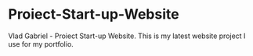 # Proiect-Start-up-Website
Vlad Gabriel - Proiect Start-up Website. This is my latest website project I use for my portfolio.
